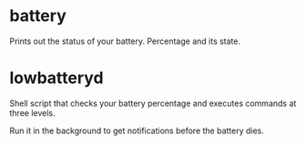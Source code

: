 battery
=======

Prints out the status of your battery. Percentage and its state.

lowbatteryd
===========

Shell script that checks your battery percentage and executes commands at three
levels.

Run it in the background to get notifications before the battery dies.